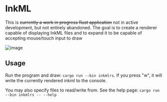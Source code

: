 # InkML

This is ~~currently a work in progress Rust application~~ not in active development, but not entirely abandoned. 
The goal is to create a renderer capable of displaying InkML files and to
expand it to be capable of accepting mouse/touch input to draw

![image](https://user-images.githubusercontent.com/25621857/213822190-852d8285-71e3-4766-98cf-dfaffc78d20f.png)


## Usage

Run the program and draw: `cargo run --bin inkmlrs`.
If you press "w", it will write the currently rendered inkml to the console.

You may also specify files to read/write from. See the help page: `cargo run --bin inkmlrs -- --help`
